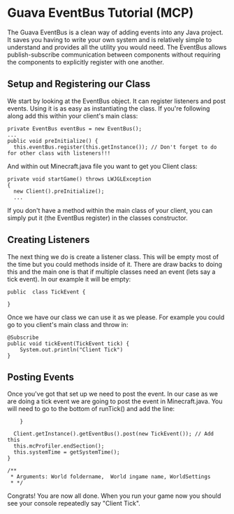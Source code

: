 # Guava EventBus Tutorial (MCP)

The Guava EventBus is a clean way of adding events into any Java project. It saves you having to write your own system and is relatively simple to understand and provides all the utility you would need. The EventBus allows publish-subscribe communication between components without requiring the components to explicitly register with one another.
## Setup and Registering our Class
We start by looking at the EventBus object. It can register listeners and post events. Using it is as easy as instantiating the class.
If you're following along add this within your client's main class:
```
private EventBus eventBus = new EventBus();
...
public void preInitialize() {  
  this.eventBus.register(this.getInstance()); // Don't forget to do for other class with listeners!!!
```
And within out Minecraft.java file you want to get you Client class:
```
private void startGame() throws LWJGLException  
{  
  new Client().preInitialize();
  ...
```
If you don't have a method within the main class of your client, you can simply put it (the EventBus register) in the classes constructor.
## Creating Listeners
The next thing we do is create a listener class. This will be empty most of the time but you could methods inside of it. There are draw backs to doing this and the main one is that if multiple classes need an event (lets say a tick event).
In our example it will be empty:
```
public  class TickEvent {

}
```
Once we have our class we can use it as we please. For example you could go to you client's main class and throw in:
```
@Subscribe  
public void tickEvent(TickEvent tick) {
	System.out.println("Client Tick")
}
```
## Posting Events
Once you've got that set up we need to post the event. In our case as we are doing a tick event we are going to post the event in Minecraft.java.
You will need to go to the bottom of runTick() and add the line:
```
    }  
  
  Client.getInstance().getEventBus().post(new TickEvent()); // Add this
  this.mcProfiler.endSection();  
  this.systemTime = getSystemTime();  
}  
  
/**  
 * Arguments: World foldername,  World ingame name, WorldSettings 
 * */
```
Congrats! You are now all done. When you run your game now you should see your console repeatedly say "Client Tick".


